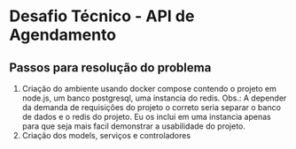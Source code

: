 # Desafio Técnico - API de Agendamento

## Passos para resolução do problema
1. Criação do ambiente usando docker compose contendo o projeto em node.js, um banco postgresql, uma instancia do redis.
Obs.: A depender da demanda de requisições do projeto o correto seria separar o banco de dados e o redis do projeto. Eu os inclui em uma instancia apenas para que seja mais facil demonstrar a usabilidade do projeto.
2. Criação dos models, serviços e controladores